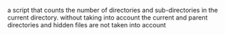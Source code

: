 a script that counts the number of directories and sub-directories in the current directory. without taking into account the current and parent directories and hidden files are not taken into account
